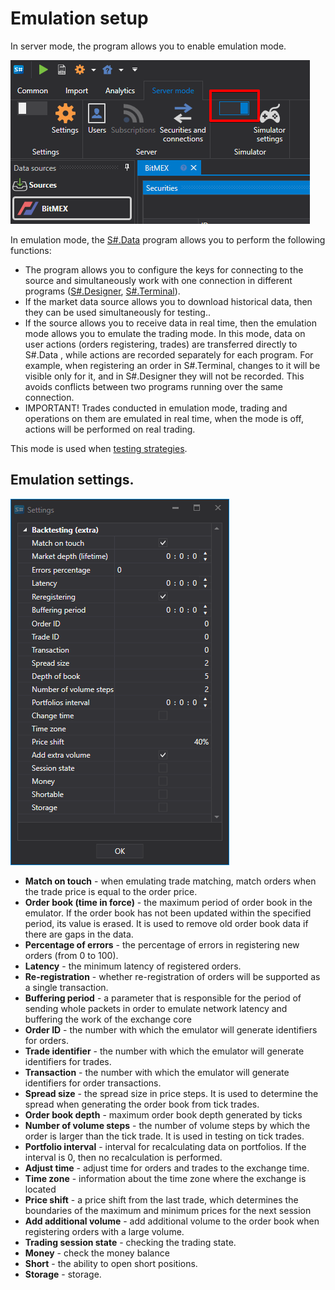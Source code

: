 # Emulation setup

In server mode, the program allows you to enable emulation mode.

![hydra emulator start](../images/hydra_emulator_start.png)

In emulation mode, the [S\#.Data](Hydra.md) program allows you to perform the following functions:

- The program allows you to configure the keys for connecting to the source and simultaneously work with one connection in different programs ([S\#.Designer](Designer.md), [S\#.Terminal](Terminal.md)). 
- If the market data source allows you to download historical data, then they can be used simultaneously for testing..
- If the source allows you to receive data in real time, then the emulation mode allows you to emulate the trading mode. In this mode, data on user actions (orders registering, trades) are transferred directly to S\#.Data , while actions are recorded separately for each program. For example, when registering an order in S\#.Terminal, changes to it will be visible only for it, and in S\#.Designer they will not be recorded. This avoids conflicts between two programs running over the same connection. 
- IMPORTANT\! Trades conducted in emulation mode, trading and operations on them are emulated in real time, when the mode is off, actions will be performed on real trading.

This mode is used when [testing strategies](Shell_emulation.md).

## Emulation settings.

![hydra emulator prop](../images/hydra_emulator_prop.png)

- **Match on touch** \- when emulating trade matching, match orders when the trade price is equal to the order price.
- **Order book (time in force)** \- the maximum period of order book in the emulator. If the order book has not been updated within the specified period, its value is erased. It is used to remove old order book data if there are gaps in the data.
- **Percentage of errors** \- the percentage of errors in registering new orders (from 0 to 100).
- **Latency** \- the minimum latency of registered orders.
- **Re\-registration** \- whether re\-registration of orders will be supported as a single transaction.
- **Buffering period** \- a parameter that is responsible for the period of sending whole packets in order to emulate network latency and buffering the work of the exchange core
- **Order ID** \- the number with which the emulator will generate identifiers for orders.
- **Trade identifier** \- the number with which the emulator will generate identifiers for trades.
- **Transaction** \- the number with which the emulator will generate identifiers for order transactions.
- **Spread size** \- the spread size in price steps. It is used to determine the spread when generating the order book from tick trades.
- **Order book depth** \- maximum order book depth generated by ticks 
- **Number of volume steps** \- the number of volume steps by which the order is larger than the tick trade. It is used in testing on tick trades.
- **Portfolio interval** \- interval for recalculating data on portfolios. If the interval is 0, then no recalculation is performed.
- **Adjust time** \- adjust time for orders and trades to the exchange time.
- **Time zone** \- information about the time zone where the exchange is located
- **Price shift** \- a price shift from the last trade, which determines the boundaries of the maximum and minimum prices for the next session
- **Add additional volume** \- add additional volume to the order book when registering orders with a large volume.
- **Trading session state** \- checking the trading state.
- **Money** \- check the money balance 
- **Short** \- the ability to open short positions. 
- **Storage** \- storage.
